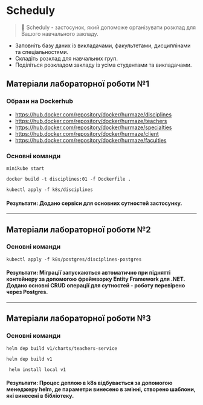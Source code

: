 # Scheduly

> :calendar: Scheduly - застосунок, який допоможе організувати розклад для Вашого навчального закладу.
- Заповніть базу даних із викладачами, факультетами, дисциплінами та спеціальностями.
- Складіть розклад для навчальних груп. 
- Поділіться розкладом закладу із усіма студентами та викладачами.

## Матеріали лабораторної роботи №1

### Образи на Dockerhub 
- https://hub.docker.com/repository/docker/hurmaze/disciplines
- https://hub.docker.com/repository/docker/hurmaze/teachers
- https://hub.docker.com/repository/docker/hurmaze/specialties
- https://hub.docker.com/repository/docker/hurmaze/client
- https://hub.docker.com/repository/docker/hurmaze/faculties

### Основні команди
```
minikube start
```

```
docker build -t disciplines:01 -f Dockerfile .
```

```
kubectl apply -f k8s/disciplines
```

#### Результати: Додано сервіси для основних сутностей застосунку.
------
## Матеріали лабораторної роботи №2

### Основні команди
```
kubectl apply -f k8s/postgres/disciplines-postgres
```

#### Результати: Міграції запускаються автоматично при піднятті контейнеру за допомогою фреймворку Entity Framework для .NET. Додано основні CRUD операції для сутностей - роботу перевірено через Postgres.
------
## Матеріали лабораторної роботи №3

### Основні команди
```
helm dep build v1/charts/teachers-service
```

```
helm dep build v1
```

```
 helm install local v1
```

#### Результати: Процес деплою в k8s відбувається за допомогою менеджеру helm, де параметри винесено в змінні, створено шаблони, які винесені в бібліотеку.

